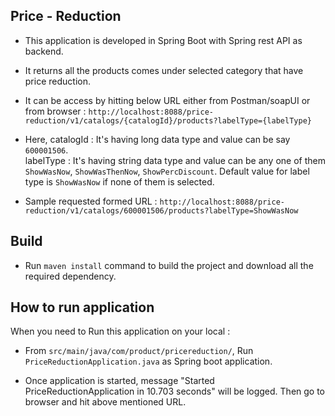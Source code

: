 ## Price - Reduction

 - This application is developed in Spring Boot with Spring rest API as backend.
 
 - It returns all the products comes under selected category that have price reduction.
 
 - It can be access by hitting below URL either from Postman/soapUI or from browser :    	`http://localhost:8088/price-reduction/v1/catalogs/{catalogId}/products?labelType={labelType}` 

  - Here, 
  		catalogId : It's having long data type and value can be say `600001506`.  
  		labelType : It's having string data type and value can be any one of them `ShowWasNow`, `ShowWasThenNow`, 					`ShowPercDiscount`. Default value for label type is `ShowWasNow` if none of them is selected.
  		
  - Sample requested formed URL :
	 `http://localhost:8088/price-reduction/v1/catalogs/600001506/products?labelType=ShowWasNow`
  
## Build

  - Run `maven install` command to build the project and download all the required dependency.

## How to run application

 When you need to Run this application on your local :

 - From `src/main/java/com/product/pricereduction/`, Run `PriceReductionApplication.java` as Spring boot application.

 - Once application is started, message "Started PriceReductionApplication in 10.703 seconds" will be logged. Then go to browser and hit above mentioned URL.

